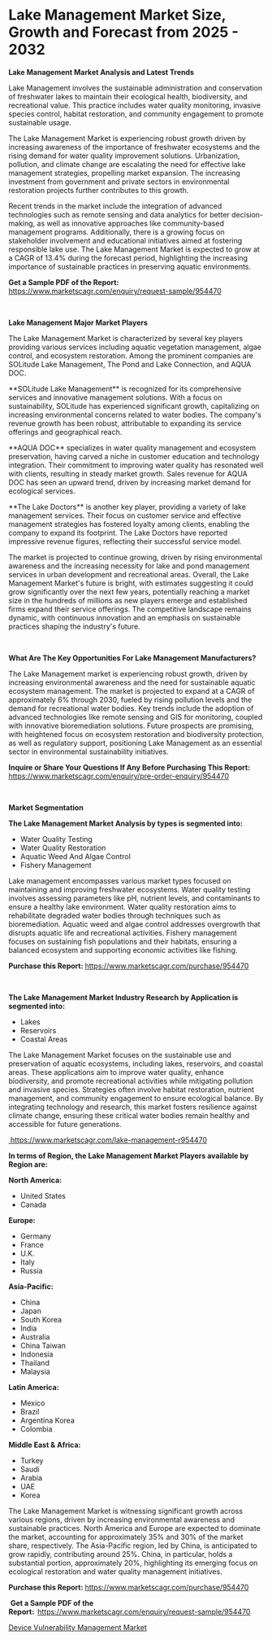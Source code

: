 <p><h1>Lake Management Market Size, Growth and Forecast from 2025 - 2032</h1></p><p><strong>Lake Management Market Analysis and Latest Trends</strong></p>
<p><p>Lake Management involves the sustainable administration and conservation of freshwater lakes to maintain their ecological health, biodiversity, and recreational value. This practice includes water quality monitoring, invasive species control, habitat restoration, and community engagement to promote sustainable usage.</p><p>The Lake Management Market is experiencing robust growth driven by increasing awareness of the importance of freshwater ecosystems and the rising demand for water quality improvement solutions. Urbanization, pollution, and climate change are escalating the need for effective lake management strategies, propelling market expansion. The increasing investment from government and private sectors in environmental restoration projects further contributes to this growth.</p><p>Recent trends in the market include the integration of advanced technologies such as remote sensing and data analytics for better decision-making, as well as innovative approaches like community-based management programs. Additionally, there is a growing focus on stakeholder involvement and educational initiatives aimed at fostering responsible lake use. The Lake Management Market is expected to grow at a CAGR of 13.4% during the forecast period, highlighting the increasing importance of sustainable practices in preserving aquatic environments.</p></p>
<p><strong>Get a Sample PDF of the Report:&nbsp;</strong> <a href="https://www.marketscagr.com/enquiry/request-sample/954470?utm_campaign=3228&utm_medium=2&utm_source=Github&utm_content=ia&utm_term=07032025&utm_id=lake-management">https://www.marketscagr.com/enquiry/request-sample/954470</a></p>
<p>&nbsp;</p>
<p><strong>Lake Management Major Market Players</strong></p>
<p><p>The Lake Management Market is characterized by several key players providing various services including aquatic vegetation management, algae control, and ecosystem restoration. Among the prominent companies are SOLitude Lake Management, The Pond and Lake Connection, and AQUA DOC. </p><p>**SOLitude Lake Management** is recognized for its comprehensive services and innovative management solutions. With a focus on sustainability, SOLitude has experienced significant growth, capitalizing on increasing environmental concerns related to water bodies. The company's revenue growth has been robust, attributable to expanding its service offerings and geographical reach.</p><p>**AQUA DOC** specializes in water quality management and ecosystem preservation, having carved a niche in customer education and technology integration. Their commitment to improving water quality has resonated well with clients, resulting in steady market growth. Sales revenue for AQUA DOC has seen an upward trend, driven by increasing market demand for ecological services.</p><p>**The Lake Doctors** is another key player, providing a variety of lake management services. Their focus on customer service and effective management strategies has fostered loyalty among clients, enabling the company to expand its footprint. The Lake Doctors have reported impressive revenue figures, reflecting their successful service model.</p><p>The market is projected to continue growing, driven by rising environmental awareness and the increasing necessity for lake and pond management services in urban development and recreational areas. Overall, the Lake Management Market's future is bright, with estimates suggesting it could grow significantly over the next few years, potentially reaching a market size in the hundreds of millions as new players emerge and established firms expand their service offerings. The competitive landscape remains dynamic, with continuous innovation and an emphasis on sustainable practices shaping the industry's future.</p></p>
<p>&nbsp;</p>
<p><strong>What Are The Key Opportunities For Lake Management Manufacturers?</strong></p>
<p><p>The Lake Management market is experiencing robust growth, driven by increasing environmental awareness and the need for sustainable aquatic ecosystem management. The market is projected to expand at a CAGR of approximately 6% through 2030, fueled by rising pollution levels and the demand for recreational water bodies. Key trends include the adoption of advanced technologies like remote sensing and GIS for monitoring, coupled with innovative bioremediation solutions. Future prospects are promising, with heightened focus on ecosystem restoration and biodiversity protection, as well as regulatory support, positioning Lake Management as an essential sector in environmental sustainability initiatives.</p></p>
<p><strong>Inquire or Share Your Questions If Any Before Purchasing This Report:</strong> <a href="https://www.marketscagr.com/enquiry/pre-order-enquiry/954470?utm_campaign=3228&utm_medium=2&utm_source=Github&utm_content=ia&utm_term=07032025&utm_id=lake-management">https://www.marketscagr.com/enquiry/pre-order-enquiry/954470</a></p>
<p>&nbsp;</p>
<p><strong>Market Segmentation</strong></p>
<p><strong>The Lake Management Market Analysis by types is segmented into:</strong></p>
<p><ul><li>Water Quality Testing</li><li>Water Quality Restoration</li><li>Aquatic Weed And Algae Control</li><li>Fishery Management</li></ul></p>
<p><p>Lake management encompasses various market types focused on maintaining and improving freshwater ecosystems. Water quality testing involves assessing parameters like pH, nutrient levels, and contaminants to ensure a healthy lake environment. Water quality restoration aims to rehabilitate degraded water bodies through techniques such as bioremediation. Aquatic weed and algae control addresses overgrowth that disrupts aquatic life and recreational activities. Fishery management focuses on sustaining fish populations and their habitats, ensuring a balanced ecosystem and supporting economic activities like fishing.</p></p>
<p><strong>Purchase this Report:&nbsp;</strong><a href="https://www.marketscagr.com/purchase/954470?utm_campaign=3228&utm_medium=2&utm_source=Github&utm_content=ia&utm_term=07032025&utm_id=lake-management">https://www.marketscagr.com/purchase/954470</a></p>
<p>&nbsp;</p>
<p><strong>The Lake Management Market Industry Research by Application is segmented into:</strong></p>
<p><ul><li>Lakes</li><li>Reservoirs</li><li>Coastal Areas</li></ul></p>
<p><p>The Lake Management Market focuses on the sustainable use and preservation of aquatic ecosystems, including lakes, reservoirs, and coastal areas. These applications aim to improve water quality, enhance biodiversity, and promote recreational activities while mitigating pollution and invasive species. Strategies often involve habitat restoration, nutrient management, and community engagement to ensure ecological balance. By integrating technology and research, this market fosters resilience against climate change, ensuring these critical water bodies remain healthy and accessible for future generations.</p></p>
<p><a href="https://www.marketscagr.com/lake-management-r954470?utm_campaign=3228&utm_medium=2&utm_source=Github&utm_content=ia&utm_term=07032025&utm_id=lake-management">&nbsp;https://www.marketscagr.com/lake-management-r954470</a></p>
<p><strong>In terms of Region, the Lake Management Market Players available by Region are:</strong></p>
<p>
    <p> <strong> North America: </strong>
        <ul>
            <li>United States</li>
            <li>Canada</li>
        </ul>
        </p> 
    <p> <strong> Europe: </strong>
        <ul>
            <li>Germany</li>
            <li>France</li>
            <li>U.K.</li>
            <li>Italy</li>
            <li>Russia</li>
        </ul>
        </p> 
    <p> <strong> Asia-Pacific: </strong>
        <ul>
            <li>China</li>
            <li>Japan</li>
            <li>South Korea</li>
            <li>India</li>
            <li>Australia</li>
            <li>China Taiwan</li>
            <li>Indonesia</li>
            <li>Thailand</li>
            <li>Malaysia</li>
        </ul>
        </p> 
    <p> <strong> Latin America: </strong>
        <ul>
            <li>Mexico</li>
            <li>Brazil</li>
            <li>Argentina Korea</li>
            <li>Colombia</li>
        </ul>
        </p> 
    <p> <strong> Middle East & Africa: </strong>
        <ul>
            <li>Turkey</li>
            <li>Saudi</li>
            <li>Arabia</li>
            <li>UAE</li>
            <li>Korea</li>
        </ul>
    </p>
    </p>
<p><p>The Lake Management Market is witnessing significant growth across various regions, driven by increasing environmental awareness and sustainable practices. North America and Europe are expected to dominate the market, accounting for approximately 35% and 30% of the market share, respectively. The Asia-Pacific region, led by China, is anticipated to grow rapidly, contributing around 25%. China, in particular, holds a substantial portion, approximately 20%, highlighting its emerging focus on ecological restoration and water quality management initiatives.</p></p>
<p><strong>Purchase this Report: </strong><a href="https://www.marketscagr.com/purchase/954470?utm_campaign=3228&utm_medium=2&utm_source=Github&utm_content=ia&utm_term=07032025&utm_id=lake-management">https://www.marketscagr.com/purchase/954470</a></p>
<p>&nbsp;<strong>Get a Sample PDF of the Report:&nbsp;&nbsp;</strong><a href="https://www.marketscagr.com/enquiry/request-sample/954470?utm_campaign=3228&utm_medium=2&utm_source=Github&utm_content=ia&utm_term=07032025&utm_id=lake-management">https://www.marketscagr.com/enquiry/request-sample/954470</a></p>
<p><strong></strong></p>
<p><p><a href="https://github.com/donkalucine10/Market-Research-Report-List-1/blob/main/device-vulnerability-management-market.md?utm_campaign=3228&utm_medium=2&utm_source=Github&utm_content=ia&utm_term=07032025&utm_id=lake-management">Device Vulnerability Management Market</a></p></p>